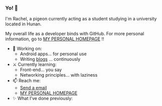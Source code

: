 ### Yo! 🤗

I'm Rachel, a pigeon currently acting as a student studying in a university located in Hunan.

My overall life as a developer binds with GitHub. For more personal information, go to [MY PERSONAL HOMEPAGE](https://me.stfw.info) !!

- 🔨 Working on:
  - Android apps… for personal use
  - Writing [blogs](https://blog.stfw.info) … continuously
- ⚔ Currently learning:
  - Front-end… you say
  - Networking principles… with laziness
- 📫 Reach me: 
  - [Send a email](mailto:291054446@qq.com)
  - [MY PERSONAL HOMEPAGE](https://me.stfw.info)
- ✨ What I've done previously:
